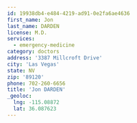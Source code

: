 ```yaml
---
id: 19938db4-e484-4219-ad91-0e2fa6ae4636
first_name: Jon
last_name: DARDEN
license: M.D.
services:
  - emergency-medicine
category: doctors
address: '3387 Millcroft Drive'
city: 'Las Vegas'
state: NV
zip: '89120'
phone: 702-260-6656
title: 'Jon DARDEN'
_geoloc:
  lng: -115.08872
  lat: 36.087623
---
```

